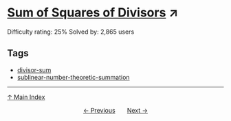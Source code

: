 # [Sum of Squares of Divisors](https://projecteuler.net/problem=401) ↗️

Difficulty rating: 25%
Solved by: 2,865 users
## Tags

- [divisor-sum](../tags/divisor-sum.md)
- [sublinear-number-theoretic-summation](../tags/sublinear-number-theoretic-summation.md)



---

[↑ Main Index](../README.md)


<div align=center><a href='400.md'>← Previous</a> &nbsp;&nbsp; &nbsp;&nbsp;  <a href='402.md'>Next →</a></div>
